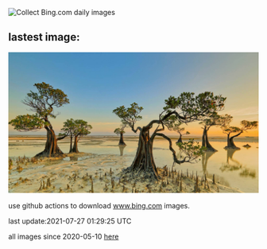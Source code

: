 ![Collect Bing.com daily images](https://github.com/counter2015/bing-daily-images/workflows/Collect%20Bing.com%20daily%20images/badge.svg)
## lastest image:
![](images/DancingTrees.jpg)

use github actions to download www.bing.com images.

last update:2021-07-27 01:29:25 UTC

all images since 2020-05-10 [here](https://github.com/counter2015/bing-daily-images/tree/master/images) 
